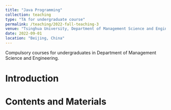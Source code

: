 ```yaml
---
title: "Java Programming"
collection: teaching
type: "TA for undergraduate course"
permalink: /teaching/2022-fall-teaching-3
venue: "Tsinghua University, Department of Management Science and Engineering"
date: 2022-09-01
location: "Beijing, China"
---
```


Compulsory courses for undergraduates in Department of Management Science and Engineering.

Introduction 
======

Contents and Materials
======



